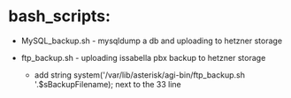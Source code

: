 # bash_scripts:

 - MySQL_backup.sh - mysqldump a db and uploading to hetzner storage

 - ftp_backup.sh - uploading issabella pbx backup to hetzner storage
   - add string system('/var/lib/asterisk/agi-bin/ftp_backup.sh '.$sBackupFilename); next to the 33 line
